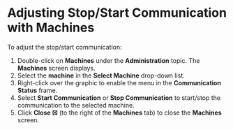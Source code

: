 # Adjusting Stop/Start Communication with Machines

To adjust the stop/start communication:

1. Double-click on **Machines** under the **Administration** topic. The **Machines** screen displays.
2. Select the **machine** in the **Select Machine** drop-down list.
3. Right-click over the graphic to enable the menu in the **Communication Status** frame.
4. Select **Start Communication** or **Stop Communication** to start/stop the communication to the selected machine.
5. Click **Close ☒** (to the right of the **Machines** tab) to close the **Machines** screen.
